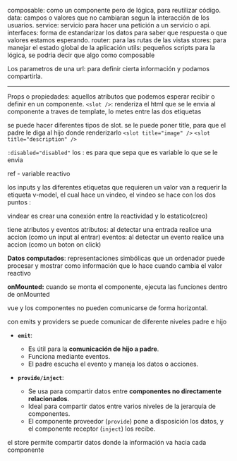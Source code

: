 
composable: como un componente pero de lógica, para reutilizar código.
data: campos o valores que no cambiaran segun la interacción de los usuarios.
service: servicio para hacer una petición a un servicio o api.
interfaces: forma de estandarizar los datos para saber que respuesta o que valores estamos esperando.
router: para las rutas de las vistas
stores: para manejar el estado global de la aplicación
utils: pequeños scripts para la lógica, se podria decir que algo como composable


Los parametros de una url: para definir cierta información y podamos compartirla.

----
Props o propiedades: aquellos atributos que podemos esperar recibir o definir en un componente.
`<slot />`: renderiza el html que se le envia al componente a traves de template, lo metes entre las dos etiquetas

se puede hacer diferentes tipos de slot. se le puede poner title, para que el padre le diga al hijo donde renderizarlo
`<slot title="image" />`
`<slot title="description" />`

`:disabled="disabled"` los : es para que sepa que es variable lo que se le envia

ref - variable reactivo

los inputs y las diferentes etiquetas que requieren un valor van a requerir la etiqueta v-model, el cual hace un vindeo, el vindeo se hace con los dos puntos :

vindear es crear una conexión entre la reactividad y lo estatico(creo)

tiene atributos y eventos
atributos: al detectar una entrada realice una accion (como un input al entrar)
eventos: al detectar un evento realice una accion (como un boton on click)



**Datos computados**: representaciones simbólicas que un ordenador puede procesar y mostrar como información que lo hace cuando cambia el valor reactivo

**onMounted:** cuando se monta el componente, ejecuta las funciones dentro de onMounted


vue y los componentes no pueden comunicarse de forma horizontal.

con emits y providers se puede comunicar de diferente niveles padre e hijo
- **`emit`**:
    - Es útil para la **comunicación de hijo a padre**.
    - Funciona mediante eventos.
    - El padre escucha el evento y maneja los datos o acciones.
    
- **`provide/inject`**:
    - Se usa para compartir datos entre **componentes no directamente relacionados**.
    - Ideal para compartir datos entre varios niveles de la jerarquía de componentes.
    - El componente proveedor (`provide`) pone a disposición los datos, y el componente receptor (`inject`) los recibe.


el store permite compartir datos donde la información va hacia cada componente